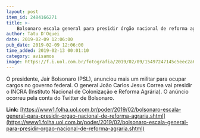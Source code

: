 ```yaml
---
layout: post
item_id: 2484166271
title: >-
    Bolsonaro escala general para presidir órgão nacional de reforma agrária
author: Tatu D'Oquei
date: 2019-02-09 12:06:00
pub_date: 2019-02-09 12:06:00
time_added: 2019-02-13 00:01:10
category: avisamos
image: https://f.i.uol.com.br/fotografia/2019/02/09/15497247145c5eec2a6bc0c_1549724714_3x2_rt.jpg
---
```


O presidente, Jair Bolsonaro (PSL), anunciou mais um militar para ocupar cargos no governo federal. O general João Carlos Jesus Correa vai presidir o INCRA (Instituto Nacional de Colonização e Reforma Agrária). O anúncio ocorreu pela conta do Twitter de Bolsonaro.

**Link:** [https://www1.folha.uol.com.br/poder/2019/02/bolsonaro-escala-general-para-presidir-orgao-nacional-de-reforma-agraria.shtml](https://www1.folha.uol.com.br/poder/2019/02/bolsonaro-escala-general-para-presidir-orgao-nacional-de-reforma-agraria.shtml)

